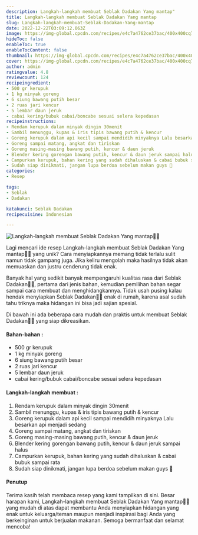 ```yaml
---
description: Langkah-langkah membuat Seblak Dadakan Yang mantap"
title: Langkah-langkah membuat Seblak Dadakan Yang mantap
slug: Langkah-langkah-membuat-Seblak-Dadakan-Yang-mantap
date: 2022-12-22T03:09:12.063Z
image: https://img-global.cpcdn.com/recipes/e4c7a4762ce37bac/400x400cq70/photo.jpg
hideToc: false
enableToc: true
enableTocContent: false
thumbnail: https://img-global.cpcdn.com/recipes/e4c7a4762ce37bac/400x400cq70/photo.jpg
cover: https://img-global.cpcdn.com/recipes/e4c7a4762ce37bac/400x400cq70/photo.jpg
author: admin
ratingvalue: 4.8
reviewcount: 124
recipeingredient:
- 500 gr kerupuk
- 1 kg minyak goreng
- 6 siung bawang putih besar
- 2 ruas jari kencur
- 5 lembar daun jeruk
- cabai kering/bubuk cabai/boncabe sesuai selera kepedasan
recipeinstructions:
- Rendam kerupuk dalam minyak dingin 30menit
- Sambil menunggu, kupas & iris tipis bawang putih & kencur
- Goreng kerupuk dalam api kecil sampai mendidih minyaknya Lalu besarkan api menjadi sedang
- Goreng sampai matang, angkat dan tiriskan
- Goreng masing-masing bawang putih, kencur & daun jeruk
- Blender kering gorengan bawang putih, kencur & daun jeruk sampai halus
- Campurkan kerupuk, bahan kering yang sudah dihaluskan & cabai bubuk sampai rata
- Sudah siap dinikmati, jangan lupa berdoa sebelum makan guys 🤤
categories:
- Resep

tags:
- Seblak
- Dadakan

katakunci: Seblak Dadakan
recipecuisine: Indonesian

---
```


![Langkah-langkah membuat Seblak Dadakan Yang mantap👩‍🍳](https://img-global.cpcdn.com/recipes/e4c7a4762ce37bac/400x400cq70/photo.jpg)

Lagi mencari ide resep Langkah-langkah membuat Seblak Dadakan Yang mantap👩‍🍳 yang unik? Cara menyiapkannya memang tidak terlalu sulit namun tidak gampang juga. Jika keliru mengolah maka hasilnya tidak akan memuaskan dan justru cenderung tidak enak.

Banyak hal yang sedikit banyak mempengaruhi kualitas rasa dari Seblak Dadakan👩‍🍳, pertama dari jenis bahan, kemudian pemilihan bahan segar sampai cara membuat dan menghidangkannya. Tidak usah pusing kalau hendak menyiapkan Seblak Dadakan👩‍🍳 enak di rumah, karena asal sudah tahu triknya maka hidangan ini bisa jadi sajian spesial.

Di bawah ini ada beberapa cara mudah dan praktis untuk membuat Seblak Dadakan👩‍🍳 yang siap dikreasikan.

<!--inarticleads1-->

#### Bahan-bahan :

- 500 gr kerupuk
- 1 kg minyak goreng
- 6 siung bawang putih besar
- 2 ruas jari kencur
- 5 lembar daun jeruk
- cabai kering/bubuk cabai/boncabe sesuai selera kepedasan

<!--inarticleads2-->

#### Langkah-langkah membuat :

1. Rendam kerupuk dalam minyak dingin 30menit
1. Sambil menunggu, kupas & iris tipis bawang putih & kencur
1. Goreng kerupuk dalam api kecil sampai mendidih minyaknya Lalu besarkan api menjadi sedang
1. Goreng sampai matang, angkat dan tiriskan
1. Goreng masing-masing bawang putih, kencur & daun jeruk
1. Blender kering gorengan bawang putih, kencur & daun jeruk sampai halus
1. Campurkan kerupuk, bahan kering yang sudah dihaluskan & cabai bubuk sampai rata
1. Sudah siap dinikmati, jangan lupa berdoa sebelum makan guys 🤤

#### Penutup

Terima kasih telah membaca resep yang kami tampilkan di sini. Besar harapan kami, Langkah-langkah membuat Seblak Dadakan Yang mantap👩‍🍳 yang mudah di atas dapat membantu Anda menyiapkan hidangan yang enak untuk keluarga/teman maupun menjadi inspirasi bagi Anda yang berkeinginan untuk berjualan makanan. Semoga bermanfaat dan selamat mencoba!